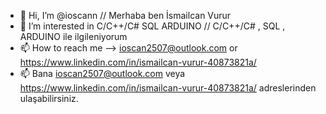 - 👋 Hi, I’m @ioscann // Merhaba ben İsmailcan Vurur
- 👀 I’m interested in C/C++/C# SQL ARDUINO  //  C/C++/C# , SQL , ARDUINO ile ilgileniyorum
- 📫 How to reach me --> ioscan2507@outlook.com or https://www.linkedin.com/in/ismailcan-vurur-40873821a/ 
- 📫 Bana ioscan2507@outlook.com veya https://www.linkedin.com/in/ismailcan-vurur-40873821a/ adreslerinden ulaşabilirsiniz.                    

<!---
ioscann/ioscann is a ✨ special ✨ repository because its `README.md` (this file) appears on your GitHub profile.
You can click the Preview link to take a look at your changes.
--->
